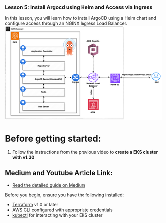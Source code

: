 ### Lesson 5: Install Argocd using Helm and Access via Ingress

In this lesson, you will learn how to install ArgoCD using a Helm chart and configure access through an NGINX Ingress Load Balancer. 
![ARGOCD](argo-png-latest.png)

# Before getting started:
1. Follow the instructions from the previous video to <b>create a EKS cluster with v1.30</b>

## Medium and Youtube Article Link:
- [Read the detailed guide on Medium](https://medium.com/@ravindrasinghh/integrate-api-gateway-with-aws-eks-nlb-e8f72be32d68)


Before you begin, ensure you have the following installed:

- [Terraform](https://www.terraform.io/downloads.html) v1.0 or later
- AWS CLI configured with appropriate credentials
- [kubectl](https://kubernetes.io/docs/tasks/tools/) for interacting with your EKS cluster
